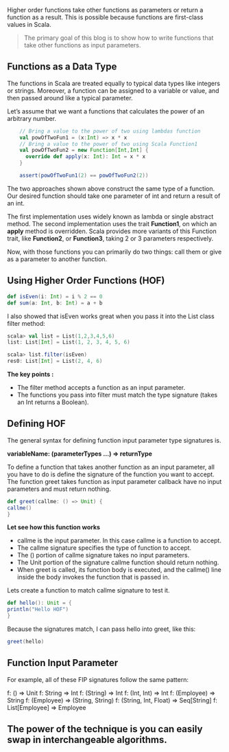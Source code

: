 Higher order functions take other functions as parameters or return a function as a result. This is possible because functions are first-class values in Scala.

> The primary goal of this blog is to show how to write functions that
> take other functions as input parameters.

## Functions as a Data Type

The functions in Scala are treated equally to typical data types like integers or strings. Moreover, a function can be assigned to a variable or value, and then passed around like a typical parameter.

Let’s assume that we want a functions that calculates the power of an arbitrary number.
```scala
    // Bring a value to the power of two using lambdas function
    val powOfTwoFun1 = (x:Int) => x * x
    // Bring a value to the power of two using Scala Function1
    val powOfTwoFun2 = new Function[Int,Int] {
      override def apply(x: Int): Int = x * x
    }

    assert(powOfTwoFun1(2) == powOfTwoFun2(2))
```

The two approaches shown above construct the same type of a function. Our desired function should take one parameter of int and return a result of an int.

The first implementation uses widely known as lambda or single abstract method. The second implementation uses the trait  **Function1**, on which an  **apply**  method is overridden. Scala provides more variants of this Function trait, like  **Function2**, or  **Function3**, taking 2 or 3 parameters respectively.

Now, with those functions you can primarily do two things: call them or give as a parameter to another function.

## Using Higher Order Functions (HOF)

```scala
def isEven(i: Int) = i % 2 == 0
def sum(a: Int, b: Int) = a + b
```

I also showed that isEven works great when you pass it into the List class filter method:
```scala
scala> val list = List(1,2,3,4,5,6)
list: List[Int] = List(1, 2, 3, 4, 5, 6)

scala> list.filter(isEven)
res0: List[Int] = List(2, 4, 6)
```
**The key points :**

 - The filter method accepts a function as an input parameter.
 - The functions you pass into filter must match the type signature (takes an Int returns a Boolean).

## Defining HOF
The general syntax for defining function input parameter type signatures is.

**variableName: (parameterTypes ...) => returnType**

To define a function that takes another function as an input parameter, all you have to do is define the signature of the function you want to accept. The function greet takes function as input parameter callback have no input parameters and must return nothing.

```scala
def greet(callme: () => Unit) {
callme()
}
```

**Let see how this function works**

 - callme is the input parameter. In this case callme is a function to
   accept.
 - The callme signature specifies the type of function to accept.
 - The () portion of callme signature takes no input parameters.
 - The Unit portion of the signature callme function should return
   nothing.
 - When greet is called, its function body is executed, and the callme()
   line inside the body invokes the function that is passed in.

Lets create a function to match callme signature to test it.
```scala
def hello(): Unit = {
println("Hello HOF")
}
```
Because the signatures match, I can pass hello into greet, like this:
```scala
greet(hello)
```

## Function Input Parameter

For example, all of these FIP signatures follow the same pattern:

f: () => Unit 
f: String => Int 
f: (String) => Int 
f: (Int, Int) => Int 
f: (Employee) => String 
f: (Employee) => (String, String) 
f: (String, Int, Float) => Seq[String]
f: List[Employee] => Employee

## The power of the technique is you can easily swap in interchangeable algorithms.
<!--stackedit_data:
eyJoaXN0b3J5IjpbMTQzODAwMTQwNiw1MjEyNzQyOTMsLTMwNz
I5MjQ3LDEyMTUxMzI1MzIsLTEzNDMxODYwNDcsMTg2NjM3MzAx
MywtMTE5Mjc3NDc1NSw5NzYxNDc0NzMsLTg5Mzc2ODg0LC0xMD
c5NDM0MTM3LC01NjUxMTM2MzcsLTE1Njk5MDQxNDIsMTgxNDgz
NDQyNywyMDI3MDU2NjczLC0xMjU5ODkwMDYxLC0xNDUzNjgwNj
ksMTM0MjI3MjU4MSwxNDQ2NDMyNjU1LDEyOTY1MjAwODYsLTIw
ODg3NDY2MTJdfQ==
-->